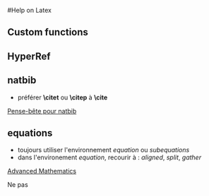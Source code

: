 #Help on Latex

## Custom functions


## HyperRef



## natbib

- préférer **\citet** ou **\citep** à **\cite**

[Pense-bête pour natbib](http://merkel.zoneo.net/Latex/natbib.php?lang=fr)

## equations

- toujours utiliser l'environnement *equation* ou *subequations*
- dans l'environement *equation*, recourir à : *aligned*, *split*, *gather*


[Advanced Mathematics](http://en.wikibooks.org/wiki/LaTeX/Advanced_Mathematics)


Ne pas 
